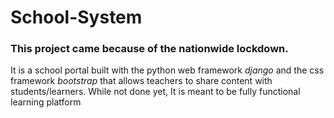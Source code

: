 # School-System

### This project came because of the nationwide lockdown.

It is a school portal built with the python web framework *django* and the css framework *bootstrap* that allows teachers to share content with students/learners.
While not done yet, It is meant to be fully functional learning platform
